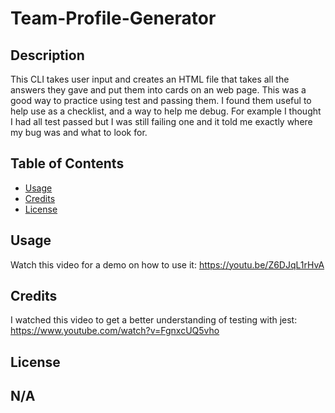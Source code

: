 # Team-Profile-Generator


## Description

This CLI takes user input and creates an HTML file that takes all the answers they gave and put them into cards on an web page. This was a good way to practice using test and passing them. I found them useful to help use as a checklist, and a way to help me debug. For example I thought I had all test passed but I was still failing one and it told me exactly where my bug was and what to look for.


## Table of Contents 

- [Usage](#usage)
- [Credits](#credits)
- [License](#license)

## Usage
Watch this video for a demo on how to use it: https://youtu.be/Z6DJqL1rHvA 

## Credits

I watched this video to get a better understanding of testing with jest: https://www.youtube.com/watch?v=FgnxcUQ5vho 

## License
N/A
---